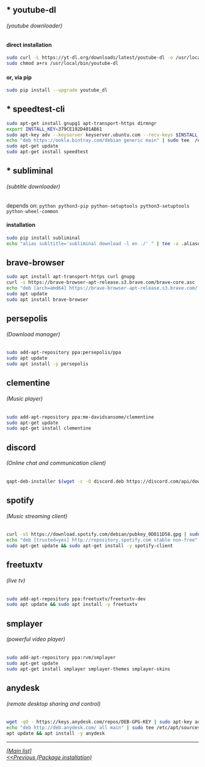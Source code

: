 ## * youtube-dl
###### (youtube downloader)
  
#### direct installation
```sh
sudo curl -L https://yt-dl.org/downloads/latest/youtube-dl -o /usr/local/bin/youtube-dl
sudo chmod a+rx /usr/local/bin/youtube-dl
```
#### or, via pip
```sh
sudo pip install --upgrade youtube_dl
```



## * speedtest-cli
```sh
sudo apt-get install gnupg1 apt-transport-https dirmngr
export INSTALL_KEY=379CE192D401AB61
sudo apt-key adv --keyserver keyserver.ubuntu.com --recv-keys $INSTALL_KEY
echo "deb https://ookla.bintray.com/debian generic main" | sudo tee  /etc/apt/sources.list.d/speedtest.list
sudo apt-get update
sudo apt-get install speedtest
```



## * subliminal
###### (subtitle downloader)

depends on: `python python3-pip python-setuptools python3-setuptools python-wheel-common`

#### installation
```sh
sudo pip install subliminal
echo "alias subltitle='subliminal download -l en ./' " | tee -a .aliases
```



## brave-browser
```sh
sudo apt install apt-transport-https curl gnupg
curl -s https://brave-browser-apt-release.s3.brave.com/brave-core.asc | sudo apt-key --keyring /etc/apt/trusted.gpg.d/brave-browser-release.gpg add -
echo "deb [arch=amd64] https://brave-browser-apt-release.s3.brave.com/ stable main" | sudo tee /etc/apt/sources.list.d/brave-browser-release.list
sudo apt update
sudo apt install brave-browser
```



## persepolis
###### (Download manager)
```sh
sudo add-apt-repository ppa:persepolis/ppa
sudo apt update
sudo apt install -y persepolis
```



## clementine
###### (Music player)
```sh
sudo add-apt-repository ppa:me-davidsansome/clementine
sudo apt-get update
sudo apt-get install clementine
```



## discord
###### (Online chat and communication client)
```sh
qapt-deb-installer $(wget -c -O discord.deb https://discord.com/api/download\?platform\=linux\&format\=deb)
```



## spotify
###### (Music streaming client)
```sh
curl -sS https://download.spotify.com/debian/pubkey_0D811D58.gpg | sudo apt-key --keyring /etc/apt/trusted.gpg.d/spotify.gpg add -
echo "deb [trusted=yes] http://repository.spotify.com stable non-free" | sudo tee /etc/apt/sources.list.d/spotify.list
sudo apt-get update && sudo apt-get install -y spotify-client
```



## freetuxtv
###### (live tv)
```sh
sudo add-apt-repository ppa:freetuxtv/freetuxtv-dev
sudo apt update && sudo apt install -y freetuxtv
```



## smplayer
###### (powerful video player)
```sh
sudo add-apt-repository ppa:rvm/smplayer
sudo apt-get update
sudo apt-get install smplayer smplayer-themes smplayer-skins
```



## anydesk
###### (remote desktop sharing and control)
```sh
wget -qO - https://keys.anydesk.com/repos/DEB-GPG-KEY | sudo apt-key add -
echo "deb http://deb.anydesk.com/ all main" | sudo tee /etc/apt/sources.list.d/anydesk-stable.list
apt update && apt install -y anydesk
```
  
   
   
--------------------------------------------------------------------- 
  [_[Main list]_](/README.md)  
[_<<Previous (Package installation)_](/index/package-installation.md)  
